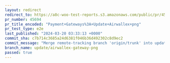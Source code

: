 ```yaml
---
layout: redirect
redirect_to: https://a8c-woo-test-reports.s3.amazonaws.com/public/pr/45694/e2e/index.html
pr_number: 45694
pr_title_encoded: "Payment+Gateways%3A+Update+Airwallex+png"
pr_test_type: e2e
last_published: "2024-03-20 03:33:13 +0000"
commit_sha: c7b714c3685a24d6381f046b36d492302c8d9ec2
commit_message: "Merge remote-tracking branch 'origin/trunk' into update/airwallex-gat…"
branch_name: update/airwallex-gateway-png
passed: true
---
```

